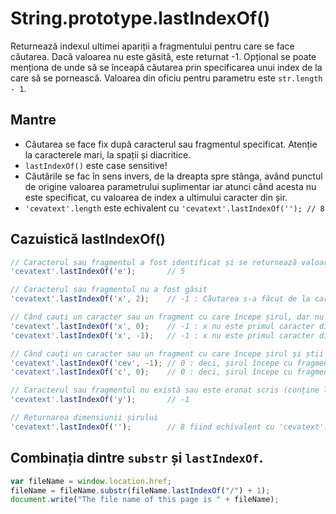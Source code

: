 # String.prototype.lastIndexOf()

Returnează indexul ultimei apariții a fragmentului pentru care se face căutarea. Dacă valoarea nu este găsită, este returnat -1.
Opțional se poate menționa de unde să se înceapă căutarea prin specificarea unui index de la care să se pornească. Valoarea din oficiu pentru parametru este `str.length - 1`.

## Mantre

-   Căutarea se face fix după caracterul sau fragmentul specificat. Atenție la caracterele mari, la spații și diacritice.
-   `lastIndexOf()` este case sensitive!
-   Căutările se fac în sens invers, de la dreapta spre stânga, având punctul de origine valoarea parametrului suplimentar iar atunci când acesta nu este specificat, cu valoarea de index a ultimului caracter din șir.
-   `'cevatext'.length` este echivalent cu `'cevatext'.lastIndexOf(''); // 8`

## Cazuistică lastIndexOf()

```javascript
// Caracterul sau fragmentul a fost identificat și se returnează valoarea de index al ultimei apariții în string
'cevatext'.lastIndexOf('e');       // 5

// Caracterul sau fragmentul nu a fost găsit
'cevatext'.lastIndexOf('x', 2);    // -1 : Căutarea s-a făcut de la caracterul v spre stânga

// Când cauți un caracter sau un fragment cu care începe șirul, dar nu este acela
'cevatext'.lastIndexOf('x', 0);    // -1 : x nu este primul caracter din string
'cevatext'.lastIndexOf('x', -1);   // -1 : x nu este primul caracter din string

// Când cauți un caracter sau un fragment cu care începe șirul și știi care este caracterul sau fragmentul
'cevatext'.lastIndexOf('cev', -1); // 0 : deci, șirul începe cu fragmentul căutat
'cevatext'.lastIndexOf('c', 0);    // 0 : deci, șirul începe cu fragmentul căutat

// Caracterul sau fragmentul nu există sau este eronat scris (conține litere mari, mai multe spații, etc).
'cevatext'.lastIndexOf('y');       // -1

// Returnarea dimensiunii șirului
'cevatext'.lastIndexOf('');        // 8 fiind echivalent cu 'cevatext'.length
```

## Combinația dintre `substr` și `lastIndexOf`.

```javascript
var fileName = window.location.href;
fileName = fileName.substr(fileName.lastIndexOf("/") + 1);
document.write("The file name of this page is " + fileName);
```
